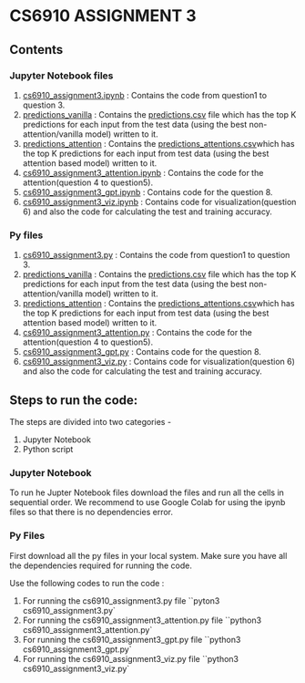 # CS6910 ASSIGNMENT 3

## Contents

### Jupyter Notebook files
1. [cs6910_assignment3.ipynb](https://github.com/mak109/cs6910_assignment3/blob/main/cs6910_assignment3.ipynb) : Contains the code from question1 to question 3.
2. [predictions_vanilla](https://github.com/mak109/cs6910_assignment3/tree/main/predictions_vanilla) : Contains the [predictions.csv](https://github.com/mak109/cs6910_assignment3/blob/main/predictions_vanilla/predictions.csv) file which has the top K predictions for each input from the test data (using the best non-attention/vanilla model) written to it.
3. [predictions_attention](https://github.com/mak109/cs6910_assignment3/tree/main/predictions_attention) : Contains the [predictions_attentions.csv](https://github.com/mak109/cs6910_assignment3/blob/main/predictions_attention/predictions_attention.csv)which has the top K predictions for each input from test data (using the best attention based model) written to it.
4. [cs6910_assignment3_attention.ipynb](https://github.com/mak109/cs6910_assignment3/blob/main/cs6910_assignment3_attention.ipynb) : Contains the code for the attention(question 4 to question5).
5. [cs6910_assignment3_gpt.ipynb](https://github.com/mak109/cs6910_assignment3/blob/main/cs6910_assignment3_gpt.ipynb) : Contains code for the question 8.
6. [cs6910_assignment3_viz.ipynb](https://github.com/mak109/cs6910_assignment3/blob/main/cs6910_assignment3_viz.ipynb) : Contains code for visualization(question 6) and also the code for calculating the test and training accuracy.

### Py files
1. [cs6910_assignment3.py](https://github.com/mak109/cs6910_assignment3/blob/main/cs6910_assignment3.py) : Contains the code from question1 to question 3.
2. [predictions_vanilla](https://github.com/mak109/cs6910_assignment3/tree/main/predictions_vanilla) : Contains the [predictions.csv](https://github.com/mak109/cs6910_assignment3/blob/main/predictions_vanilla/predictions.csv) file which has the top K predictions for each input from the test data (using the best non-attention/vanilla model) written to it.
3. [predictions_attention](https://github.com/mak109/cs6910_assignment3/tree/main/predictions_attention) : Contains the [predictions_attentions.csv](https://github.com/mak109/cs6910_assignment3/blob/main/predictions_attention/predictions_attention.csv)which has the top K predictions for each input from test data (using the best attention based model) written to it.
4. [cs6910_assignment3_attention.py](https://github.com/mak109/cs6910_assignment3/blob/main/cs6910_assignment3_attention.py) : Contains the code for the attention(question 4 to question5).
5. [cs6910_assignment3_gpt.py](https://github.com/mak109/cs6910_assignment3/blob/main/cs6910_assignment3_gpt.py) : Contains code for the question 8.
6. [cs6910_assignment3_viz.py](https://github.com/mak109/cs6910_assignment3/blob/main/cs6910_assignment3_viz.py) : Contains code for visualization(question 6) and also the code for calculating the test and training accuracy.

## Steps to run the code:
The steps are divided into two categories -
1. Jupyter Notebook
2. Python script
 
### Jupyter Notebook
To run he Jupter Notebook files download the files and run all the cells in sequential order. We recommend to use Google Colab for using the ipynb files so that there is no dependencies error. 

### Py Files

First download all the py files in your local system. Make sure you have all the dependencies required for running the code. 

Use the following codes to run the code :
1. For running the cs6910_assignment3.py file ``pyton3 cs6910_assignment3.py`
2. For running the cs6910_assignment3_attention.py file ``python3 cs6910_assignment3_attention.py`
3. For running the cs6910_assignment3_gpt.py file ``python3 cs6910_assignment3_gpt.py`
4. For running the cs6910_assignment3_viz.py file ``python3 cs6910_assignment3_viz.py`



